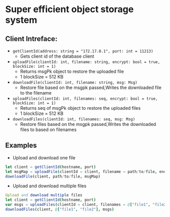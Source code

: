 # Super efficient object storage system


## Client Intreface:
* `getClientId(address: string = "172.17.0.1", port: int = 11213)`
    * Gets client id of the database client
* `uploadFile(clientId: int, filename: string, encrypt: bool = true, blockSize: int = 1)`
    * Returns msgPk object to restore the uploaded file
    * 1 blockSize = 512 KB
* `downloadFile(clientId: int, filename: string, msg: Msg)`
    * Restore file based on the msgpk passed,Writes the downloaded file to the filename
* `uploadFiles(clientId: int, filenames: seq, encrypt: bool = true, blockSize: int = 1)`
    * Returns seq of msgPk object to restore the uploaded files
    * 1 blockSize = 512 KB
* `downloadFiles(clientId: int, filenames: seq, msg: Msg)`
    * Restore files based on the msgpk passed,Writes the downloaded files to based on filenames

## Examples

* Upload and download one file

```nim
let client = getClientId(hostname, port)
let msgMap = uploadFile(clientId = client, filename = path/to/file, encrypt=true)
downloadFile(client, path/to/file, msgMap)
```

* Upload and download multiple files

```nim
Upload and download multiple files
let client = getClientId(hostname, port)
var msgs = uploadFiles(clientId = client, filenames = @["file1", "file2"], encrypt=true)
downloadFiles(client, @["file1", "file2"], msgs)
```